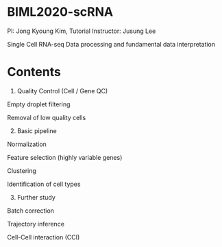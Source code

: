 # BIML2020-scRNA
PI: Jong Kyoung Kim, Tutorial Instructor: Jusung Lee

Single Cell RNA-seq Data processing and fundamental data interpretation

# Contents
1. Quality Control (Cell / Gene QC)

 Empty droplet filtering
 
 Removal of low quality cells
 
2. Basic pipeline

 Normalization
 
 Feature selection (highly variable genes)
 
 Clustering
 
 Identification of cell types
 
3. Further study

 Batch correction
 
 Trajectory inference
 
 Cell-Cell interaction (CCI)
 
